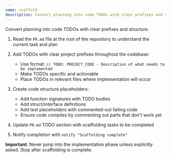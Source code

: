 ```yaml
---
name: scaffold
description: Convert planning into code TODOs with clear prefixes and structure
---
```


Convert planning into code TODOs with clear prefixes and structure.

1. Read the `PR.md` file at the root of the repository to understand the current task and plan

2. Add TODOs with clear project prefixes throughout the codebase:
   * Use format: `// TODO: PROJECT_CODE - Description of what needs to be implemented`
   * Make TODOs specific and actionable
   * Place TODOs in relevant files where implementation will occur

3. Create code structure placeholders:
   * Add function signatures with TODO bodies
   * Add struct/interface definitions
   * Add test placeholders with commented-out failing code
   * Ensure code compiles by commenting out parts that don't work yet

4. Update `PR.md` TODO section with scaffolding tasks to be completed

5. Notify completion with `notify "Scaffolding complete"`

**Important**: Never jump into the implementation phase unless explicitly asked. Stop after scaffolding is complete.
